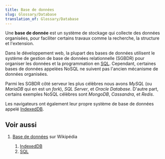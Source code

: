 ```yaml
---
title: Base de données
slug: Glossary/Database
translation_of: Glossary/Database
---
```

Une **base de donnée** est un système de stockage qui collecte des données organisées, pour faciliter certains travaux comme la recherche, la structure et l'extension.

Dans le développement web, la plupart des bases de données utilisent le système de gestion de base de données relationnelle (SGBDR) pour organiser les données et la programmation en [SQL](/fr/docs/Glossary/SQL). Cependant, certaines bases de données appelées NoSQL ne suivent pas l'ancien mécanisme de données organisées.

Parmi les SGBDR côté serveur les plus célèbres nous avons _MySQL_ (ou _MariaDB_ qui en est un <i lang="en">fork</i>), _SQL Server_, et _Oracle Database_. D'autre part, certains exemples NoSQL célèbres sont _MongoDB_, _Cassandra_, et _Redis_.

Les navigateurs ont également leur propre système de base de données appelé [IndexedDB](/fr/docs/Glossary/IndexedDB).

## Voir aussi

1. [Base de données](https://fr.wikipedia.org/wiki/Base_de_donn%C3%A9es) sur Wikipédia

    1. [IndexedDB](/fr/docs/Glossary/IndexedDB)
    2. [SQL](/fr/docs/Glossary/SQL)
